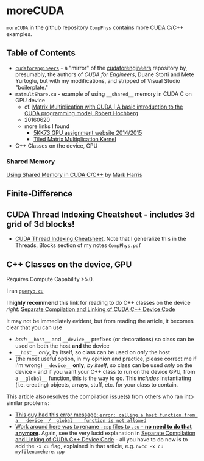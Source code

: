 # moreCUDA

`moreCUDA` in the github repository `CompPhys` contains more CUDA C/C++ examples.  

## Table of Contents

- [`cudaforengineers`](https://github.com/ernestyalumni/CompPhys/tree/master/moreCUDA/cudaforengineers) - a "mirror" of the [cudaforengineers](https://github.com/myurtoglu/cudaforengineers) repository by, presumably, the authors of *CUDA for Engineers*, Duane Storti and Mete Yurtoglu, but with my modifications, and stripped of Visual Studio "boilerplate." 
- `matmultShare.cu`  - example of using `__shared__` memory in CUDA C on GPU device
  * cf. [Matrix Multiplication with CUDA | A basic introduction
to the CUDA programming model, Robert Hochberg](http://www.shodor.org/media/content/petascale/materials/UPModules/matrixMultiplication/moduleDocument.pdf)
  * 20160620
  * more links I found
    - [5KK73 GPU assignment website 2014/2015](http://www.es.ele.tue.nl/~mwijtvliet/5KK73/?page=mmcuda)
    - [Tiled Matrix Multiplication Kernel](http://www.umiacs.umd.edu/~ramani/cmsc828e_gpusci/Lecture5.pdf)
- C++ Classes on the device, GPU

### Shared Memory

[Using Shared Memory in CUDA C/C++](https://devblogs.nvidia.com/parallelforall/using-shared-memory-cuda-cc/) by [Mark Harris](https://devblogs.nvidia.com/parallelforall/author/mharris/)

## Finite-Difference



## CUDA Thread Indexing Cheatsheet - includes 3d grid of 3d blocks!

- [CUDA Thread Indexing Cheatsheet](https://cs.calvin.edu/courses/cs/374/CUDA/CUDA-Thread-Indexing-Cheatsheet.pdf).  Note that I generalize this in the Threads, Blocks section of my notes `CompPhys.pdf`

## C++ Classes on the device, GPU

Requires Compute Capability >5.0.  

I ran [`queryb.cu`](https://github.com/ernestyalumni/CompPhys/blob/master/CUDA-By-Example/queryb.cu) 

I **highly recommend** this link for reading to do C++ classes on the device *right*: [Separate Compilation and Linking of CUDA C++ Device Code](https://devblogs.nvidia.com/parallelforall/separate-compilation-linking-cuda-device-code/)

It may not be immediately evident, but from reading the article, it becomes clear that you can use 
* *both* `__host__` and `__device__` prefixes (or decorations) so class can be used on both the host **and** the device
* `__host__` *only*, by itself, so class can be used on *only* the host 
* (the most useful option, in my opinion and practice, please correct me if I'm wrong) `__device__` **only**, *by itself*, so class can be used *only* on the device - and if you want your C++ class to run on the device GPU, from a `__global__` function, this is the way to go.  This *includes* instantiating (i.e. creating) objects, arrays, stuff, etc. for your class to contain.  


This article also resolves the compilation issue(s) from others who ran into similar problems:
* [This guy had this error message: `error: calling a host function from a __device__/__global__ 
function is not allowed`](https://github.com/lvaccaro/truecrack/issues/3)
* [Work around here was to rename `.cpp` files to `.cu` - **no need to do that anymore**](https://groups.google.com/forum/#!topic/thrust-users/m9TFVWaBxkw).  Again, see the very lucid explanation in [Separate Compilation and Linking of CUDA C++ Device Code](https://devblogs.nvidia.com/parallelforall/separate-compilation-linking-cuda-device-code/) - all you have to do now is to add the `-x cu` flag, explained in that article, e.g. `nvcc -x cu myfilenamehere.cpp`


